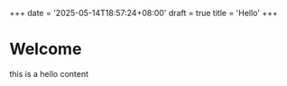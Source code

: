 +++
date = '2025-05-14T18:57:24+08:00'
draft = true
title = 'Hello'
+++

# Welcome

this is a hello content